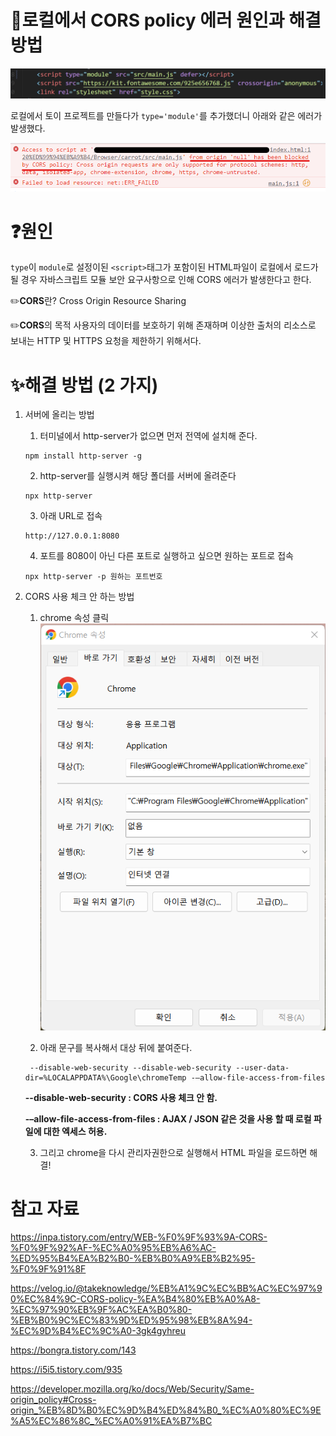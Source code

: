 📌로컬에서 CORS policy 에러 원인과 해결 방법
====

![에러1](/img/CORS_에러/에러1.png)

로컬에서 토이 프로젝트를 만들다가 `type='module'`를 추가했더니 아래와 같은 에러가 발생했다.

![에러2](/img/CORS_에러/에러2.png)

# ❓원인
`type`이 `module`로 설정이된 `<script>`태그가 포함이된 HTML파일이 로컬에서 로드가될 경우 자바스크립트 모듈 보안 요구사항으로 인해 CORS 에러가 발생한다고 한다.

✏️**CORS**란?
Cross Origin Resource Sharing

✏️**CORS**의 목적
사용자의 데이터를 보호하기 위해 존재하며 이상한 출처의 리소스로 보내는 HTTP 및 HTTPS 요청을 제한하기 위해서다.

# ✨해결 방법 (2 가지)
1. 서버에 올리는 방법

    1. 터미널에서 http-server가 없으면 먼저 전역에 설치해 준다.
    ```
    npm install http-server -g
    ```

    2. http-server를 실행시켜 해당 폴더를 서버에 올려준다
    ```
    npx http-server
    ```

    3. 아래 URL로 접속
    ```
    http://127.0.0.1:8080
    ```

    4. 포트를 8080이 아닌 다른 포트로 실행하고 싶으면 원하는 포트로 접속
    ```
    npx http-server -p 원하는 포트번호
    ```



2. CORS 사용 체크 안 하는 방법

    1. chrome 속성 클릭
    ![에러3](/img/CORS_에러/에러3.png)

    2. 아래 문구를 복사해서 대상 뒤에 붙여준다.
    ```
     --disable-web-security --disable-web-security --user-data-dir=%LOCALAPPDATA%\Google\chromeTemp -–allow-file-access-from-files
    ```

    **--disable-web-security : CORS 사용 체크 안 함.**
    
    **-–allow-file-access-from-files : AJAX / JSON 같은 것을 사용 할 때 로컬 파일에 대한 엑세스 허용.**

    3. 그리고 chrome을 다시 관리자권한으로 실행해서 HTML 파일을 로드하면 해결!

# 참고 자료
https://inpa.tistory.com/entry/WEB-%F0%9F%93%9A-CORS-%F0%9F%92%AF-%EC%A0%95%EB%A6%AC-%ED%95%B4%EA%B2%B0-%EB%B0%A9%EB%B2%95-%F0%9F%91%8F

https://velog.io/@takeknowledge/%EB%A1%9C%EC%BB%AC%EC%97%90%EC%84%9C-CORS-policy-%EA%B4%80%EB%A0%A8-%EC%97%90%EB%9F%AC%EA%B0%80-%EB%B0%9C%EC%83%9D%ED%95%98%EB%8A%94-%EC%9D%B4%EC%9C%A0-3gk4gyhreu

https://bongra.tistory.com/143

https://i5i5.tistory.com/935

https://developer.mozilla.org/ko/docs/Web/Security/Same-origin_policy#Cross-origin_%EB%8D%B0%EC%9D%B4%ED%84%B0_%EC%A0%80%EC%9E%A5%EC%86%8C_%EC%A0%91%EA%B7%BC